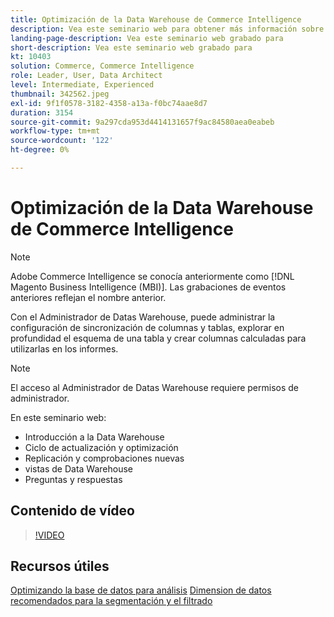 ```yaml
---
title: Optimización de la Data Warehouse de Commerce Intelligence
description: Vea este seminario web para obtener más información sobre Data Warehouse Manager.
landing-page-description: Vea este seminario web grabado para
short-description: Vea este seminario web grabado para
kt: 10403
solution: Commerce, Commerce Intelligence
role: Leader, User, Data Architect
level: Intermediate, Experienced
thumbnail: 342562.jpeg
exl-id: 9f1f0578-3182-4358-a13a-f0bc74aae8d7
duration: 3154
source-git-commit: 9a297cda953d4414131657f9ac84580aea0eabeb
workflow-type: tm+mt
source-wordcount: '122'
ht-degree: 0%

---
```


# Optimización de la Data Warehouse de Commerce Intelligence

>[!NOTE]
>
>Adobe Commerce Intelligence se conocía anteriormente como [!DNL Magento Business Intelligence (MBI)]. Las grabaciones de eventos anteriores reflejan el nombre anterior.

Con el Administrador de Datas Warehouse, puede administrar la configuración de sincronización de columnas y tablas, explorar en profundidad el esquema de una tabla y crear columnas calculadas para utilizarlas en los informes.

>[!NOTE]
>
>El acceso al Administrador de Datas Warehouse requiere permisos de administrador.

En este seminario web:

- Introducción a la Data Warehouse
- Ciclo de actualización y optimización
- Replicación y comprobaciones nuevas
- vistas de Data Warehouse
- Preguntas y respuestas

## Contenido de vídeo

>[!VIDEO](https://video.tv.adobe.com/v/342562?quality=12&learn=on)

## Recursos útiles

[Optimizando la base de datos para análisis](https://experienceleague.adobe.com/docs/commerce-business-intelligence/mbi/best-practices/data/opt-db-analysis.html?lang=es)
[Dimension de datos recomendados para la segmentación y el filtrado](https://experienceleague.adobe.com/docs/commerce-business-intelligence/mbi/best-practices/data/segment-filter.html?lang=es)

